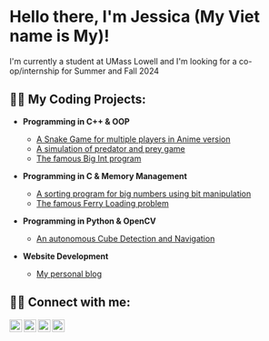 <h1>Hello there, I'm Jessica (My Viet name is My)!</h1>

I'm currently a student at UMass Lowell and I'm looking for a co-op/internship for Summer and Fall 2024

<h2>👩‍💻 My Coding Projects:</h2>

- <b>Programming in C++ & OOP</b>
  - [A Snake Game for multiple players in Anime version](https://github.com/jfm-code/2v2-snake-anime-edition)
  - [A simulation of predator and prey game](https://github.com/jfm-code/predator-prey-simulation)
  - [The famous Big Int program](https://github.com/jfm-code/big-int)
 
- <b>Programming in C & Memory Management</b>
  - [A sorting program for big numbers using bit manipulation](https://github.com/jfm-code/bignum-filter)
  - [The famous Ferry Loading problem](https://github.com/jfm-code/ferry-loading)

- <b>Programming in Python & OpenCV</b>
  - [An autonomous Cube Detection and Navigation](https://github.com/jfm-code/cube-pilot)
    
- <b>Website Development</b>
  - [My personal blog](https://github.com/jfm-code/personal-blog)

<h2> 💁‍♀️ Connect with me:</h2>

[<img align="left" alt="Gmail" width="22px" src="https://cdn.jsdelivr.net/npm/simple-icons@v3/icons/gmail.svg" />][gmail]
[<img align="left" alt="LinkedIn" width="22px" src="https://cdn.jsdelivr.net/npm/simple-icons@v3/icons/linkedin.svg" />][linkedin]
[<img align="left" alt="Facebook" width="22px" src="https://cdn.jsdelivr.net/npm/simple-icons@v3/icons/facebook.svg" />][facebook]
[<img align="left" alt="Instagram" width="22px" src="https://cdn.jsdelivr.net/npm/simple-icons@v3/icons/instagram.svg" />][instagram]

[gmail]: mailto:my.giangvu@gmail.com
[instagram]: https://www.instagram.com/jfm_blog/
[facebook]: https://www.facebook.com/this.is.jfm/
[linkedin]: https://linkedin.com/in/joshmadakor
